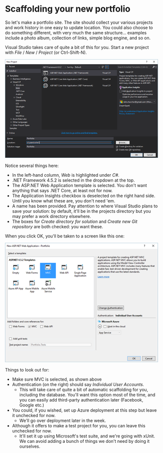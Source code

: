 # Scaffolding your new portfolio

So let's make a portfolio site. The site should collect your various projects and work history in one easy to update location. You could also choose to do something different, with very much the same structure... examples include a photo album, collection of links, simple blog engine, and so on.

Visual Studio takes care of quite a bit of this for you. Start a new project with _File_ / _New_ / _Project_ (or Ctrl-Shift-N).

![](portfolio-scaffold.png)

Notice several things here:

 - In the left-hand column, _Web_ is highlighted under _C#_.
 - .NET Framework 4.5.2 is selected in the dropdown at the top.
 - The ASP.NET Web Application template is selected. You don't want anything that says .NET Core, at least not for now.
 - The Application Insights checkbox is deselected on the right hand side. Until you know what these are, you don't need 'em.
 - A name has been provided. Pay attention to where Visual Studio plans to save your solution: by default, it'll be in the projects directory but you may prefer a work directory elsewhere.
 - The boxes for _Create directory for solution_ and _Create new Git repository_ are both checked: you want these.

When you click OK, you'll be taken to a screen like this one:

![](portfolio-mvc.png)

Things to look out for:

 - Make sure MVC is selected, as shown above
 - Authentication (on the right) should say _Individual User Accounts_.
   - This will take care of quite a bit of automatic scaffolding for you, including the database. You'll want this option most of the time, and you can easily add third-party authentication later (Facebook, Google etc.)
 - You could, if you wished, set up Azure deployment at this step but leave it unchecked for now.
   - We'll go over deployment later in the week.
 - Although it offers to make a test project for you, you can leave this unchecked for now.
   - It'll set it up using Microsoft's test suite, and we're going with xUnit. We can avoid adding a bunch of things we don't need by doing it ourselves.

